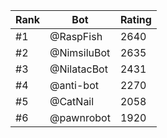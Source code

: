Rank|Bot|Rating
---|---|---
#1|@RaspFish|2640
#2|@NimsiluBot|2635
#3|@NilatacBot|2431
#4|@anti-bot|2270
#5|@CatNail|2058
#6|@pawnrobot|1920
